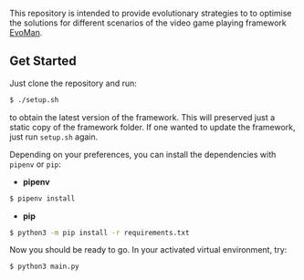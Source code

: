 This repository is intended to provide evolutionary strategies to to optimise the solutions for different scenarios of the video game playing framework [EvoMan](https://github.com/karinemiras/evoman_framework). 

## Get Started
Just clone the repository and run: 
```bash
$ ./setup.sh
```
to obtain the latest version of the framework. This will preserved just a static copy of the framework folder. If one wanted to update the framework, just run `setup.sh` again. 


Depending on your preferences, you can install the dependencies with `pipenv` or `pip`:
- **pipenv**
```bash
$ pipenv install
```
- **pip**
```bash
$ python3 -m pip install -r requirements.txt
```

Now you should be ready to go. In your activated virtual environment, try:
```bash
$ python3 main.py
```
